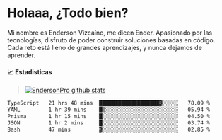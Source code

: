 
# Holaaa, ¿Todo bien?

Mi nombre es Enderson Vizcaíno, me dicen Ender. Apasionado por las tecnologías, disfruto de poder construir soluciones basadas en código. Cada reto está lleno de grandes aprendizajes, y nunca dejamos de aprender. 

#### :chart_with_upwards_trend: Estadisticas
> [![EndersonPro github stats](https://github-readme-stats.vercel.app/api?username=endersonpro&theme=vue-dark&show_icons=true)](https://github.com/anuraghazra/github-readme-stats) 


<!--START_SECTION:waka-->

```txt
TypeScript   21 hrs 48 mins  ███████████████████▓░░░░░   78.09 %
YAML         1 hr 39 mins    █▒░░░░░░░░░░░░░░░░░░░░░░░   05.94 %
Prisma       1 hr 15 mins    █░░░░░░░░░░░░░░░░░░░░░░░░   04.50 %
JSON         1 hr 2 mins     █░░░░░░░░░░░░░░░░░░░░░░░░   03.74 %
Bash         47 mins         ▓░░░░░░░░░░░░░░░░░░░░░░░░   02.85 %
```

<!--END_SECTION:waka-->

[website]: https://endersonpro.github.io/portfolio/
[twitter]: https://twitter.com/endersonj_
[youtube]: https://youtube.com/ByEnderson
[instagram]: https://instagram.com/endersonvizc
[linkedin]: https://www.linkedin.com/in/enderson-vizcaino-2aa927175/
